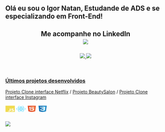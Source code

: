 ## Olá eu sou o Igor Natan, Estudande de ADS e se especializando em Front-End!
<div align="center">
  <h2>Me acompanhe no Linkedln <br>
  <a href="https://www.linkedin.com/in/igor-natan/" target="_blank"><img src="https://img.shields.io/badge/-LinkedIn-%230077B5?style=for-the-badge&logo=linkedin&logoColor=white" target="_blank"></a>
  </h2>

  <h3>
  <a href="https://github.com/IgorNatann">
  <img height="180em" src="https://github-readme-stats.vercel.app/api?username=IgorNatann&show_icons=true&theme=dark&include_all_commits=true&count_private=true"/>
  <img height="180em" src="https://github-readme-stats.vercel.app/api/top-langs/?username=IgorNatann&layout=compact&langs_count=7&theme=dark"/>
    
</div>

<div style="display: inline_block"><br>
<h3>Últimos projetos desenvolvidos </h3>
<a href="https://igornatann.github.io/cloneNetflix/">Projeto Clone interface Netflix</a>
/
<a href="https://igornatann.github.io/sal-odebeleza/">Projeto BeautySalon</a>
/
<a href="https://igornatann.github.io/cloneLayoutInstagram/">Projeto Clone interface Instagram</a>
</div>

<div style="display: inline_block"><br>
  
  <img align="center" alt="Igor-Js" height="20" width="30" src="https://raw.githubusercontent.com/devicons/devicon/master/icons/javascript/javascript-plain.svg">
  <img align="center" alt="Igor-React" height="20" width="30" src="https://raw.githubusercontent.com/devicons/devicon/master/icons/react/react-original.svg">
  <img align="center" alt="Igor-HTML" height="20" width="30" src="https://raw.githubusercontent.com/devicons/devicon/master/icons/html5/html5-original.svg">
  <img align="center" alt="Igor-CSS" height="20" width="30" src="https://raw.githubusercontent.com/devicons/devicon/master/icons/css3/css3-original.svg">
  
</div>

  ##
 
<div> 
  <a href = "mailto:igornatan4@gmail.com"><img src="https://img.shields.io/badge/-Gmail-%23333?style=for-the-badge&logo=gmail&logoColor=white" target="_blank"></a>  
</div>
